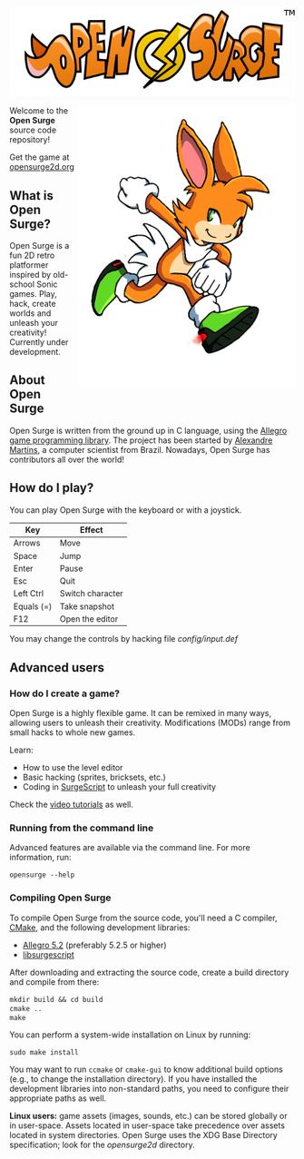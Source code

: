 ![Open Surge](logo.png)

<img src="surge.png" alt="Surge" width="384" align="right">

Welcome to the **Open Surge** source code repository!

Get the game at [opensurge2d.org](http://opensurge2d.org)

## What is Open Surge?

Open Surge is a fun 2D retro platformer inspired by old-school Sonic games. Play, hack, create worlds and unleash your creativity! Currently under development.

## About Open Surge

Open Surge is written from the ground up in C language, using the [Allegro game programming library](http://liballeg.org). The project has been started by [Alexandre Martins](http://github.com/alemart), a computer scientist from Brazil. Nowadays, Open Surge has contributors all over the world!

## How do I play?

You can play Open Surge with the keyboard or with a joystick.

| Key           | Effect          
| --------------|------------------|
| Arrows        | Move             |
| Space         | Jump             |
| Enter         | Pause            |
| Esc           | Quit             |
| Left Ctrl     | Switch character |
| Equals (=)    | Take snapshot    |
| F12           | Open the editor  |

You may change the controls by hacking file *config/input.def*

## Advanced users

### How do I create a game?

Open Surge is a highly flexible game. It can be remixed in many ways, allowing users to unleash their creativity. Modifications (MODs) range from small hacks to whole new games.

Learn:
* How to use the level editor
* Basic hacking (sprites, bricksets, etc.)
* Coding in [SurgeScript](http://docs.opensurge2d.org) to unleash your full creativity

Check the [video tutorials](http://youtube.com/alemart88) as well.

### Running from the command line

Advanced features are available via the command line. For more information, run:

```
opensurge --help
```


### Compiling Open Surge

To compile Open Surge from the source code, you'll need a C compiler, [CMake](http://cmake.org), and the following development libraries:

* [Allegro 5.2](http://liballeg.org) (preferably 5.2.5 or higher)
* [libsurgescript](http://github.com/alemart/surgescript)

After downloading and extracting the source code, create a build directory and compile from there:

```
mkdir build && cd build
cmake ..
make
```

You can perform a system-wide installation on Linux by running:

```
sudo make install
```

You may want to run `ccmake` or `cmake-gui` to know additional build options (e.g., to change the installation directory). If you have installed the development libraries into non-standard paths, you need to configure their appropriate paths as well.

**Linux users:** game assets (images, sounds, etc.) can be stored globally or in user-space. Assets located in user-space take precedence over assets located in system directories. Open Surge uses the XDG Base Directory specification; look for the *opensurge2d* directory.